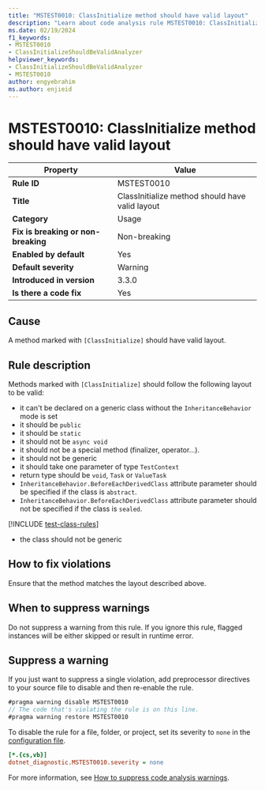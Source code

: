 ```yaml
---
title: "MSTEST0010: ClassInitialize method should have valid layout"
description: "Learn about code analysis rule MSTEST0010: ClassInitialize method should have valid layout"
ms.date: 02/19/2024
f1_keywords:
- MSTEST0010
- ClassInitializeShouldBeValidAnalyzer
helpviewer_keywords:
- ClassInitializeShouldBeValidAnalyzer
- MSTEST0010
author: engyebrahim
ms.author: enjieid
---
```

# MSTEST0010: ClassInitialize method should have valid layout

| Property                            | Value                                            |
|-------------------------------------|--------------------------------------------------|
| **Rule ID**                         | MSTEST0010                                       |
| **Title**                           | ClassInitialize method should have valid layout  |
| **Category**                        | Usage                                            |
| **Fix is breaking or non-breaking** | Non-breaking                                     |
| **Enabled by default**              | Yes                                              |
| **Default severity**                | Warning                                          |
| **Introduced in version**           | 3.3.0                                            |
| **Is there a code fix**             | Yes                                              |

## Cause

A method marked with `[ClassInitialize]` should have valid layout.

## Rule description

Methods marked with `[ClassInitialize]` should follow the following layout to be valid:

- it can't be declared on a generic class without the `InheritanceBehavior` mode is set
- it should be `public`
- it should be `static`
- it should not be `async void`
- it should not be a special method (finalizer, operator...).
- it should not be generic
- it should take one parameter of type `TestContext`
- return type should be `void`, `Task` or `ValueTask`
- `InheritanceBehavior.BeforeEachDerivedClass` attribute parameter should be specified if the class is `abstract`.
- `InheritanceBehavior.BeforeEachDerivedClass` attribute parameter should not be specified if the class is `sealed`.

[!INCLUDE [test-class-rules](includes/test-class-rules.md)]

- the class should not be generic

## How to fix violations

Ensure that the method matches the layout described above.

## When to suppress warnings

Do not suppress a warning from this rule. If you ignore this rule, flagged instances will be either skipped or result in runtime error.

## Suppress a warning

If you just want to suppress a single violation, add preprocessor directives to your source file to disable and then re-enable the rule.

```csharp
#pragma warning disable MSTEST0010
// The code that's violating the rule is on this line.
#pragma warning restore MSTEST0010
```

To disable the rule for a file, folder, or project, set its severity to `none` in the [configuration file](../../../fundamentals/code-analysis/configuration-files.md).

```ini
[*.{cs,vb}]
dotnet_diagnostic.MSTEST0010.severity = none
```

For more information, see [How to suppress code analysis warnings](../../../fundamentals/code-analysis/suppress-warnings.md).
